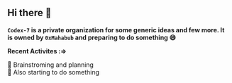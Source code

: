 ## Hi there 👋

**`Codex-7` is a private organization for some generic ideas and few more. It is owned by `0xMahabub` and preparing to do something :smile:** <br>

**Recent Activites :=>** <br>

:rocket: Brainstroming and planning <br>
:hammer: Also starting to do something <br>

<!--

**Here are some ideas to get you started:**

🙋‍♀️ Codex-7 - A private (small team) organization for some generic ideas.
👩‍💻 Useful resources - where can the community find your docs? Is there anything else the community should know?
🍿 Fun facts - what does your team eat for breakfast?
🧙 Remember, you can do mighty things with the power of [Markdown](https://docs.github.com/github/writing-on-github/getting-started-with-writing-and-formatting-on-github/basic-writing-and-formatting-syntax)
-->
